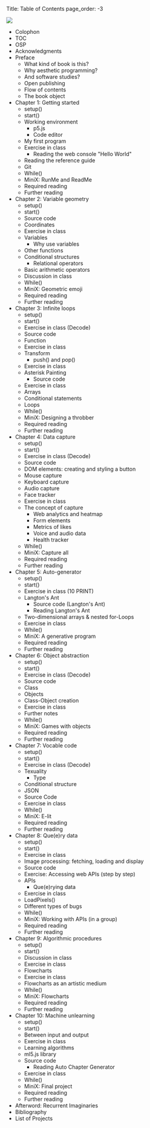 Title: Table of Contents
page_order: -3

![](TOC.svg)
- Colophon
- TOC
- OSP
- Acknowledgments
- Preface
  - What kind of book is this?
  - Why aesthetic programming?
  - And software studies?
  - Open publishing
  - Flow of contents
  - The book object
- Chapter 1: Getting started
  - setup()
  - start()
  - Working environment
    - p5.js
    - Code editor
  - My first program
  - Exercise in class
    - Reading the web console "Hello World"
  - Reading the reference guide
  - Git
  - While()
  - MiniX: RunMe and ReadMe
  - Required reading
  - Further reading
- Chapter 2: Variable geometry
  - setup()
  - start()
  - Source code
  - Coordinates
  -  Exercise in class
  - Variables
    - Why use variables
  - Other functions
  - Conditional structures
    - Relational operators
  - Basic arithmetic operators
  - Discussion in class
  - While()
  - MiniX: Geometric emoji
  - Required reading
  - Further reading
- Chapter 3: Infinite loops
  - setup()
  - start()
  - Exercise in class (Decode)
  - Source code
  - Function
  - Exercise in class
  - Transform
    - push() and pop()
  - Exercise in class  
  - Asterisk Painting
    - Source code
  - Exercise in class
  - Arrays
  - Conditional statements
  - Loops
  - While()
  - MiniX: Designing a throbber
  - Required reading
  - Further reading
- Chapter 4: Data capture
  - setup()
  - start()
  - Exercise in class (Decode)
  - Source code
  - DOM elements: creating and styling a button
  - Mouse capture
  - Keyboard capture
  - Audio capture
  - Face tracker
  - Exercise in class
  - The concept of capture
    - Web analytics and heatmap
    - Form elements
    - Metrics of likes
    - Voice and audio data
    - Health tracker
  - While()
  - MiniX: Capture all
  - Required reading
  - Further reading
- Chapter 5: Auto-generator
  - setup()
  - start()
  - Exercise in class (10 PRINT)
  - Langton's Ant
    - Source code (Langton's Ant)
    - Reading Langton's Ant
  - Two-dimensional arrays & nested for-Loops
  - Exercise in class
  - While()
  - MiniX: A generative program
  - Required reading
  - Further reading
- Chapter 6: Object abstraction
  - setup()
  - start()
  - Exercise in class (Decode)
  - Source code
  - Class
  - Objects
  - Class-Object creation
  - Exercise in class
  - Further notes
  - While()
  - MiniX: Games with objects
  - Required reading
  - Further reading
- Chapter 7: Vocable code
  - setup()
  - start()
  - Exercise in class (Decode)
  - Texuality
    - Type
  - Conditional structure
  - JSON
  - Source Code
  - Exercise in class
  - While()
  - MiniX: E-lit
  - Required reading
  - Further reading
- Chapter 8: Que(e)ry data
  - setup()
  - start()
  - Exercise in class
  - Image processing: fetching, loading and display
  - Source code
  - Exercise: Accessing web APIs (step by step)
  - APIs
    - Que(e)rying data
  - Exercise in class
  - LoadPixels()
  - Different types of bugs
  - While()
  - MiniX: Working with APIs (in a group)
  - Required reading
  - Further reading
- Chapter 9: Algorithmic procedures
  - setup()
  - start()
  - Discussion in class
  - Exercise in class
  - Flowcharts
  - Exercise in class
  - Flowcharts as an artistic medium
  - While()
  - MiniX: Flowcharts
  - Required reading
  - Further reading
- Chapter 10: Machine unlearning
  - setup()
  - start()
  - Between input and output
  - Exercise in class
  - Learning algorithms
  - ml5.js library
  - Source code
    - Reading Auto Chapter Generator
  - Exercise in class
  - While()
  - MiniX: Final project
  - Required reading
  - Further reading
- Afterword: Recurrent Imaginaries
- Bibliography
- List of Projects
<!--- Showcase (*only available on web version*)-->
